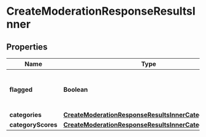 

# CreateModerationResponseResultsInner


## Properties

| Name | Type | Description | Notes |
|------------ | ------------- | ------------- | -------------|
|**flagged** | **Boolean** | Whether any of the below categories are flagged. |  |
|**categories** | [**CreateModerationResponseResultsInnerCategories**](CreateModerationResponseResultsInnerCategories.md) |  |  |
|**categoryScores** | [**CreateModerationResponseResultsInnerCategoryScores**](CreateModerationResponseResultsInnerCategoryScores.md) |  |  |



